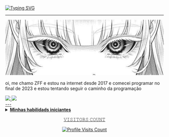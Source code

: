 <div>
  <a href="https://git.io/typing-svg"><img src="https://readme-typing-svg.demolab.com?font=Anta&weight=900&size=28&duration=2000&pause=1000&color=F7F7F7&center=true&random=false&width=435&lines=Alkemist+Ayaka+da+Mister;Seja+bem+vindo!" alt="Typing SVG" /></a>
<hr>
</div>

![Nome da Capa](4f08b7e5e345ed6a0320de27ff9e1e4a.jpg)




oi, me chamo ZFF e estou na internet desde 2017
e comecei programar no final de 2023 e estou tentando seguir o caminho da programação 

<div>
<a href="https://github.com/Flavio09876">
<img loading="lazy" height="180em" src="https://github-readme-stats.vercel.app/api/top-langs/?username=Flavio09876&layout=compact&langs_count=7&theme=dracula"/>
<img loading="lazy" height="180em" src="https://github-readme-stats.vercel.app/api?username=sFlavio09876&show_icons=true&theme=dracula&include_all_commits=true&count_private=true"/>
</div>
---

<details close>
  <summary><strong>Minhas habilidads iniciantes</strong></summary>

<p align="center">
  <img alt="Python" src="https://img.shields.io/badge/Python-%2314354C.svg?style=for-the-badge&logo=python&logoColor=white"/>
  <img src="https://img.shields.io/badge/HTML5-E34F26?style=for-the-badge&logo=html5&logoColor=white" alt="HTML5" />
</p>

</details>









<p align="center"> 𝚅𝙸𝚂𝙸𝚃𝙾𝚁𝚂 𝙲𝙾𝚄𝙽𝚃 <p align="center">
    <img src="https://profile-counter.glitch.me/SnowPerfectDev/count.svg" alt="Profile Visits Count" />
</p>